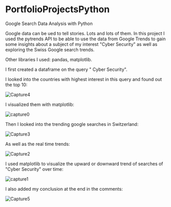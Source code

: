# PortfolioProjectsPython
Google Search Data Analysis with Python

Google data can be ued to tell stories. Lots and lots of them. 
In this project I used the pytrends API to be able to use the data from Google Trends to gain some insights
about a subject of my interest "Cyber Security" as well as exploring the Swiss Google search trends.

Other libraries I used: pandas, matplotlib.

I first created a dataframe on the query " Cyber Security".

I looked into the countries with highest interest in this query and found out the top 10:

![Capture4](https://user-images.githubusercontent.com/35376484/187071408-a91e1e4f-af38-471d-a54c-5f6db8ee160f.JPG)

I visualized them with matplotlib:

![capture0](https://user-images.githubusercontent.com/35376484/187071425-726eeac6-6905-43f0-b7ca-a384a71f4bda.png)

Then I looked into the trending google searches in Switzerland: 

![Capture3](https://user-images.githubusercontent.com/35376484/187071443-87b53025-2959-4872-b78f-b0c180d55170.JPG)

As well as the real time trends:

![Capture2](https://user-images.githubusercontent.com/35376484/187071462-1f141c0c-d322-43f3-8291-fa13c9dc9fef.JPG)

I used matplotlib to visualize the upward or downward trend of searches of "Cyber Security" over time:

![capture1](https://user-images.githubusercontent.com/35376484/187071466-f2c7b86d-3eae-4580-aab8-864583b883be.png)


I also added my conclusion at the end in the comments:

![Capture5](https://user-images.githubusercontent.com/35376484/187071495-8c1712d2-095c-48ff-9538-3f408e23ef41.JPG)


